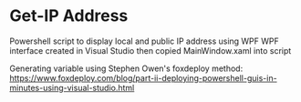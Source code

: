 # Get-IP Address
Powershell script to display local and public IP address using WPF
WPF interface created in Visual Studio then copied MainWindow.xaml into script

Generating variable using Stephen Owen's foxdeploy method: 
https://www.foxdeploy.com/blog/part-ii-deploying-powershell-guis-in-minutes-using-visual-studio.html
